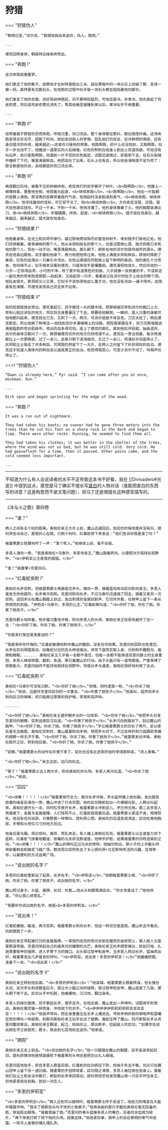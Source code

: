 # 狩猎

=== "狩猎伪人"

    “黎明已至，”派尔说，“我很快就会来追你，伪人。跑吧。”
    
    ...
    
    德克回转身体，朝森林边缘疾奔而去。

=== "奔跑 I"

    这次奔跑就像噩梦。
    
    他们拿走了他的靴子，结果他才在树林里跑出三米，就在黑暗中的一块尖石上划破了脚，变得一瘸一拐。森林里有无数石头，在他跑的过程中似乎每一块石头都在阻挡着他的脚步。
    
    他们拿走了他的衣服，还好有树林荫庇，风不算特别猛烈，可他还是冷。非常冷。他先是起了鸡皮疙瘩，然后连鸡皮疙瘩也消失了。等其他痛苦接踵到来以后，寒冷似乎不再重要。
    
    ...

=== "奔跑 II"

    他带着属于野兽的恐慌奔跑，呼吸沉重，伤口流血，整个身体都在颤抖，都在隐隐作痛。这场奔跑变得无穷无尽，超脱了时间，犹如发烧病人的梦境，狂乱拍打的双足，些许鲜明的情感，还有身后猎犬的吵闹，越来越近——这或许只是他的想象。他跑啊跑，却什么也没找到，又跑啊跑，似乎一步也动不了。他撞进一道厚实的火石楠墙，红色的荆刺在他身上割出上百道伤痕，可他没有叫出声，他只是跑啊跑。他遇到一片平坦的灰色板岩，试图迅速爬过，却栽倒下去，在石头裂缝中撞碎了下巴，嘴里满是鲜血。他把血吐了出来。石头上也有血，所以他会滑倒就不足为奇了：那全都是他的血，自他脚底的伤口流出来。

=== "奔跑 III"

    再度翻过石块，被看不见的树根绊倒，疯狂挥打的双手撕开了树叶。<b>跑啊跑</b>，他撞上一根矮枝条，重重地坐倒。他捂着头起身，<b>继续奔跑</b>。<b>跑啊跑</b>，他在一片黏稠的苔藓上滑倒，那漆黑的苔藓带着腐朽气息，他爬起时浑身黏液和臭气，<b>继续奔跑，继续奔跑</b>。他寻找着他的信标，可它却不见了。他<b>继续奔跑</b>。方向肯定没错，没错。猎犬在他身后狂吠。不过一千米，不到一千米。他快冻僵了。他的身体像着了火。他的胸膛装满尖刀。他<b>继续奔跑</b>，步履蹒跚，绊倒，起身，<b>继续奔跑</b>。猎犬就在他身后，越来越近，越来越近，猎犬就在他身后。

=== "狩猎结束 I"

    他拖着身体，在泥土和灰烬中穿行，越过那根燃烧殆尽的窒息树树干，来到猎手们倒地之处。他们并排躺着。瘦骨嶙峋的那个人，他从未得知姓名的那个人，也是试图用匕首、猎犬和银刀杀死他的那个人，现在一动不动，嘴里满是鲜血。面孔朝下，俯卧在地的派尔则是呜咽声的源头。德克在他身边跪倒，双手塞到他身下，费力地把他转过来。他脸上满是灰烬和鲜血，跌倒时摔断了鼻梁，红色的血滴从一只鼻孔中流出，在他沾满煤灰的脸颊上留下鲜明的痕迹。他的面孔十分苍老。他呜咽不止，似乎根本没看到德克，只是用双手紧攥腹部。德克凝视他良久，然后将他的一只手——它软得出奇，小巧而干净，除了掌中有道黑色的划痕，几乎就像一双孩童的手，不该和这一副光秃的苍老脸庞搭配——抬起来，又抬起另一只手，看着自己在派尔的肚子上烧出的那个洞。他肚皮很大，那洞却又小又黑，它似乎不该伤得他这么重才对。他也没有流血——鼻子除外。这简直有些滑稽，可德克发现自己完全笑不出来。

=== "狩猎结束 II"

    他的短棍就放在旁边。德克拿起它，双手握住一头的硬木球，把那柄细刃举到派尔的胸口上方，举到心脏应该在的地方，然后将全身重量压了下去，想要给他解脱。一瞬间，猎人沉重的身躯可怕地颤抖起来，德克拔出刀刃，又刺了一次，两次，可派尔就是不肯安息。刀刃太短了，稍后德克断定。所以他换了种用法——他找到派尔丰满咽喉上的动脉，把短棍紧握在手，将刀刃那端插进满是脂肪的苍白肌肤中。喷出的血多得可怕，迸上了德克的面孔，直到他松开短棍，抽身退开。派尔的身体又颤抖了一次，脖颈被德克切开的地方仍然喷涌不止，德克在一旁注视着。每次喷涌都比上一次更微弱，过了一会儿，血泉只剩下涓涓细流，又过了一会儿，喷涌似乎彻底停止了。灰烬和尘土吸走了许多鲜血，可周围仍然留下了一大片，在两人之问留下了形状规则的血泊。德克这才知道人类体内的鲜血足以造就真正的血泊。他觉得很恶心。可至少派尔不动了，呜咽声也停止了。

===! "狩猎伪人"

    “Dawn is already here,” Pyr said. “I can come after you at once, mockman. Run.”
    
    ...
    
    Dirk spun and began sprinting for the edge of the wood.

=== "奔跑 I"

    It was a run out of nightmare.
    
    They had taken his boots; no sooner had he gone three meters into the trees than he cut his foot on a sharp rock in the dark and began to limp. There were other rocks. Running, he seemed to find them all.
    
    They had taken his clothes; it was better in the shelter of the trees, where the wind was not so bad, but he was still cold. Very cold. He had gooseflesh for a time, then it passed. Other pains came, and the cold seemed less important.
    
    ...

---

不知道为什么有人会说译者的水平不足导致这本书不好看，我在 [[Divisadero#光逝]] 中提到这点，感觉是马丁确实不擅长写<u>直白</u>的人物对话（谁能把直白的东西写的诗意？这是构思而不是文笔问题），但马丁还是很擅长这种感官描写的。

---

《冰与火之歌》第四卷

=== "谁？"

    两人之间有五十码的距离。奥柏伦亲王大步上前，魔山迅速回应。他走的时候地面并没有抖，提利昂告诉自己，是我的心在跳。只剩十码时，红毒蛇停下来发话：“他们告诉你我是谁了吗？”
    
    格雷果爵士轻蔑地哼了一声：“某个死人。”他继续上前，毫不动容。
    
    多恩人滑向一旁。“我是奥柏伦•马泰尔，多恩领亲王。”魔山跟着转向，以便把对方保持在视野中，“<b>伊莉亚公主是我的姐姐。</b>”
    
    “谁？”格雷果•克里冈问。

=== "红毒蛇突刺 I" 

    奥柏伦长矛突刺，但格雷果爵士用盾抵住矛头，推向一旁，接着猛地挥动巨剑砍向亲王。多恩人毫发无伤地避开。长矛再次突刺。克里冈砍向长矛，不过马泰尔迅速缩了回去，接着又是另一次突刺。这回矛尖在魔山胸膛上划过，发出刺耳的金属刮割声，它切开外套，在钢甲上留下一条长而明亮的划痕。“伊莉亚•马泰尔，多恩的公主，”红毒蛇嘶叫道，“<b>你奸了她。你杀了她。你害了她孩子。</b>”
    
    克里冈爵士咕哝着。他步履沉重地冲锋，砍向多恩人的头颅。奥柏伦亲王轻易地避开了这一击：“<b>你奸了她。你杀了她。你害了她孩子。</b>”
    
    “你是来打架还是来废话的？”
    
    “我是来听你忏悔的。”红毒蛇敏捷地刺中魔山的腹部。没有任何效果。克里冈的回砍也告落空。长矛在巨剑周围晃动，如毒蛇分岔的舌头伸进缩出，佯攻下盘而实取上身，分别刺中腹股沟、盾牌和眼眶。...... 奥柏伦亲王几乎每一击都不落空，但每一击都不能穿透克里冈爵士的全身重铠。多恩人继续转圈，戳刺，急退，牵引着魔山的行动。由于头盔只有一道窄眼缝，严重束缚了观察能力，克里冈始终不能将他保持在视野中。凭借长矛与速度，奥柏伦很好地利用了这点。

=== "红毒蛇突刺 II"

    奥柏伦•马泰尔可没有沉默。“<b>你奸了她</b>。”他喊，同时虚晃一枪，“<b>你杀了她</b>，”他说，边避开克里冈巨剑的一次重击。“<b>你害了她孩子</b>。”他高叫，猛然将矛头刺向巨汉的咽喉，却只能擦过厚厚的铁护喉，带来刺耳声响。
    
    ......
    
    “<b>你奸了她</b>。”奥柏伦亲王避开朝矛尖的一记挥斩，“<b>你杀了她</b>。”他把矛头对准克里冈的眼睛，突刺迫使巨汉后退。“<b>你害了她孩子</b>。”长矛闪向侧面划下，刮过魔山的胸甲。“<b>你奸了她。你杀了她。你害了她孩子</b>。”矛比格雷果爵士的剑长了两尺，足以使后者无法施展。奥柏伦突刺时，魔山屡屡砍向矛柄，想把矛头切下，不过这样的努力就跟砍苍蝇的翅膀一样无济于事。“<b>你奸了她。你杀了她。你害了她孩子</b>。”格雷果发动冲锋，奥柏伦跳开之后，转到他后面，“<b>你奸了她。你杀了她。你害了她孩子</b>。”
    
    “安静。”格雷果爵士的动作似乎慢下来了，巨剑也没有比武刚开始时举得那样高，“闭上臭嘴。”
    
    “<b>你奸了她</b>。”亲王边说，边闪向右边。
    
    “够了！”格雷果爵士迈上两大步，砍向奥柏伦的头颅。多恩人再次后退。“<b>你杀了她</b>。”他说。

=== "回应"

    “<b>闭嘴！！！！！</b>”格雷果用尽全力，面对长矛冲锋，矛头猛然撞上他右胸，发出震耳欲聋的噪音后滑向一旁。魔山冲进了打击范围，他的巨剑随即划出一片模糊光影。人群尖叫起来。奥柏伦避开头一击，同时松手放开长矛，格雷果爵士冲到这儿，矛已然无用。第二击多恩人用盾接下，金属与金属碰撞，人们耳鸣不止，红毒蛇摇晃着后退。格雷果爵士紧追不舍，咆哮怒吼。他没有任何说辞，只像野兽一样嚎叫，提利昂心想。奥柏伦的后退变成溃逃，巨剑在离他胸部、手臂和头颅仅几寸的地方划过。
    
    他身后是马厩。观众惊叫、推挤、慌乱奔走。有人撞上奥柏伦后背。格雷果爵士以全身蛮力向下猛砍，红毒蛇飞快着地翻滚，倒霉的马夫却没那速度。他伸手护脸，结果格雷果的剑砍进肩肘之间。“<b>闭嘴！！！！</b>”魔山的嚎叫压过马夫的惨呼。他抽剑而出，那小子的上半截头颅喷射着鲜血和脑浆飞越广场。数百观众突然失去了关心提利昂•兰尼斯特死活的兴趣，互相争夺，以最便利的方式逃离广场。

=== "说出她的名字 I"

    多恩的红毒蛇重新站了起来，长矛在手。“<b>伊莉亚</b>，”他朝格雷果爵士喊，“<b>你奸了她。你杀了她。你害了她孩子。说出她的名字。</b>”
    
    魔山转过身子。头盔、盾牌、长剑、外套……他从头到脚溅满血水。“你太多废话了，”他咕哝道，“你让我心烦意乱。”
    
    “我要听你说出她的名字。她是<b>多恩的伊莉亚。</b>”

=== "说出来！"

    红毒蛇蜷缩，瞄准，再次突刺。格雷果爵士砍向长矛，但这一刺仅仅是虚晃。魔山失去平衡后，向前踉跄了一步。
    
    奥柏伦亲王举起被打凹的金属盾牌，一束强烈炫目的阳光反射在磨亮的金和铜上，窜入敌人头盔里那道窄缝。克里冈举起自己的盾来对抗耀眼的光芒。奥柏伦亲王的矛顺势窜出，犹如闪电，扎进厚重板甲的缝隙，进入手臂下方的接口。尖头穿过锁甲和皮甲。当多恩人转动长矛，猛抽而出时，格雷果发出几声窒息的哼叫。“<b>伊莉亚。说出来！多恩的伊莉亚！</b>”他缓缓转圈，准备下一击，“<b>说出来！</b>”

=== "说出她的名字 II"

    奥柏伦亲王转到他后面。“<b>多恩的伊莉亚</b>！”他高喊。格雷果爵士跟着转身，但太慢也太迟。这次矛头刺进膝盖后方，穿过大小腿之间的缝隙，穿过锁甲和皮甲。魔山摇晃了几晃，便头朝下倒下去。巨剑从手中松脱。他缓缓地、沉沉地，翻过身来。

    多恩人扔掉烂盾牌，双手擎起长矛，慢步走开。在他后面，魔山发出一声呻吟，试图用手肘爬动。奥柏伦像灵猫一样转身，冲向倒下的对手。“<b>伊伊伊伊伊莉莉莉莉莉亚亚亚亚亚！！！！！</b>”他高声呼叫，把全身重量压在长矛上捅进去。芩树矛柄折断的噼啪声和瑟曦狂怒的嚎叫一样甜美，刹那间奥柏伦亲王似乎长出了翅膀。毒蛇压垮了魔山。四尺断裂长矛从克里冈腹部穿出，奥柏伦亲王翻滚、起立、拍拍灰尘，掷出断矛，捡起敌人的巨剑。“如果你在说出她名字之前就死，爵士，我会到七层地狱去追你。”他承诺。

=== "拥抱"

    奥柏伦亲王走上前去。“<b>说出她的名字</b>。”他一只腿踏在魔山的胸膛，双手高高举起巨剑。提利昂猜测他是想直接砍下格雷果的头颅还是把剑尖扎入眼缝。
    
    克里冈猛地抬手，抓住多恩人膝盖后部。红毒蛇的巨剑疯狂下砍，但由于失去平衡，剑尖只在魔山铠甲上留下另一道凹痕。格雷果的手扭转收紧，巨剑随之滑落，多恩人被拉倒在他身上。接着他们在尘土和血泊中厮打，断裂的长矛来回晃动。提利昂惊恐地发现魔山用一只巨手环住亲王，将他紧紧抱在前胸，犹如一对恋人。

=== "多恩的伊莉亚"

    “<b>多恩的伊莉亚</b>。”两人近到可以接吻时，格雷果爵士终于说话了。他低沉的嗓音在头盔中隆隆作响，“我杀了她那些尖叫不休的小兔崽子。”他用自由的那只手戳向奥柏伦毫无防备的脸，铁指抠出眼珠。“接着我操了她。”克里冈的拳头猛捶多恩人的嘴巴，后者的牙齿成为碎片，“再下来我打碎了她下贱的头颅。就像这样。”他收紧巨拳，钢甲上的血在黎明的寒气中结霜。一阵令人昏晕的嘎扎嘎扎声。